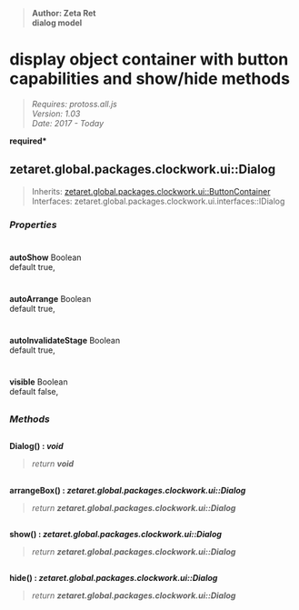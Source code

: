 > __Author: Zeta Ret__  
> __dialog model__  
# display object container with button capabilities and show/hide methods  
> *Requires: protoss.all.js*  
> *Version: 1.03*  
> *Date: 2017 - Today*  

__required*__

## zetaret.global.packages.clockwork.ui::Dialog  
> Inherits: [zetaret.global.packages.clockwork.ui::ButtonContainer](ButtonContainer.md)  
> Interfaces: zetaret.global.packages.clockwork.ui.interfaces::IDialog  

### *Properties*  

#  
__autoShow__ Boolean  
default true,   

#  
__autoArrange__ Boolean  
default true,   

#  
__autoInvalidateStage__ Boolean  
default true,   

#  
__visible__ Boolean  
default false,   


##  
### *Methods*  

##  
__Dialog() : *void*__  
  
> *return __void__*  

##  
__arrangeBox() : *zetaret.global.packages.clockwork.ui::Dialog*__  
  
> *return __zetaret.global.packages.clockwork.ui::Dialog__*  

##  
__show() : *zetaret.global.packages.clockwork.ui::Dialog*__  
  
> *return __zetaret.global.packages.clockwork.ui::Dialog__*  

##  
__hide() : *zetaret.global.packages.clockwork.ui::Dialog*__  
  
> *return __zetaret.global.packages.clockwork.ui::Dialog__*  

